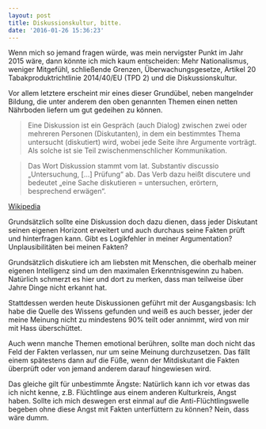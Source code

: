 ```yaml
---
layout: post
title: Diskussionskultur, bitte.
date: '2016-01-26 15:36:23'
---
```


Wenn mich so jemand fragen würde, was mein nervigster Punkt im Jahr 2015 wäre, dann könnte ich mich kaum entscheiden: Mehr Nationalismus, weniger Mitgefühl, schließende Grenzen, Überwachungsgesetze, Artikel 20 Tabakproduktrichtlinie 2014/40/EU (TPD 2) und die Diskussionskultur.

Vor allem letztere erscheint mir eines dieser Grundübel, neben mangelnder Bildung, die unter anderem den oben genannten Themen einen netten Nährboden liefern um gut gedeihen zu können.

> Eine Diskussion ist ein Gespräch (auch Dialog) zwischen zwei oder mehreren Personen (Diskutanten), in dem ein bestimmtes Thema untersucht (diskutiert) wird, wobei jede Seite ihre Argumente vorträgt. Als solche ist sie Teil zwischenmenschlicher Kommunikation.

> Das Wort Diskussion stammt vom lat. Substantiv discussio „Untersuchung, [...] Prüfung“ ab. Das Verb dazu heißt discutere und bedeutet „eine Sache diskutieren = untersuchen, erörtern, besprechend erwägen“. 

[Wikipedia](https://de.wikipedia.org/wiki/Diskussion)

Grundsätzlich sollte eine Diskussion doch dazu dienen, dass jeder Diskutant seinen eigenen Horizont erweitert und auch durchaus seine Fakten prüft und hinterfragen kann. Gibt es Logikfehler in meiner Argumentation? Unplausibilitäten bei meinen Fakten?

Grundsätzlich diskutiere ich am liebsten mit Menschen, die oberhalb meiner eigenen Intelligenz sind um den maximalen Erkenntnisgewinn zu haben. Natürlich schmerzt es hier und dort zu merken, dass man teilweise über Jahre Dinge nicht erkannt hat.

Stattdessen werden heute Diskussionen geführt mit der Ausgangsbasis: Ich habe die Quelle des Wissens gefunden und weiß es auch besser, jeder der meine Meinung nicht zu mindestens 90% teilt oder annimmt, wird von mir mit Hass überschüttet.

Auch wenn manche Themen emotional berühren, sollte man doch nicht das Feld der Fakten verlassen, nur um seine Meinung durchzusetzen. Das fällt einem spätestens dann auf die Füße, wenn der Mitdiskutant die Fakten überprüft oder von jemand anderem darauf hingewiesen wird.

Das gleiche gilt für unbestimmte Ängste: Natürlich kann ich vor etwas das ich nicht kenne, z.B. Flüchtlinge aus einem anderen Kulturkreis, Angst haben. Sollte ich mich deswegen erst einmal auf die Anti-Flüchtlingswelle begeben ohne diese Angst mit Fakten unterfüttern zu können? Nein, dass wäre dumm.